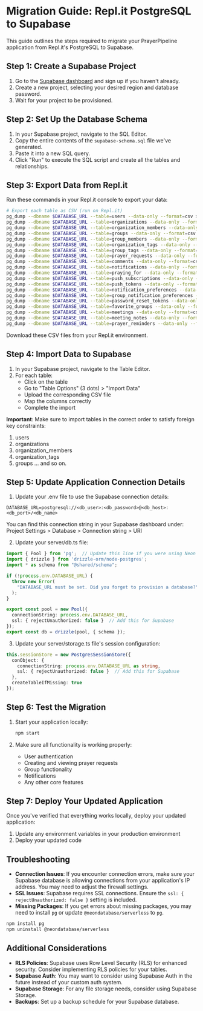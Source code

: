 # Migration Guide: Repl.it PostgreSQL to Supabase

This guide outlines the steps required to migrate your PrayerPipeline application from Repl.it's PostgreSQL to Supabase.

## Step 1: Create a Supabase Project

1. Go to the [Supabase dashboard](https://app.supabase.com/) and sign up if you haven't already.
2. Create a new project, selecting your desired region and database password.
3. Wait for your project to be provisioned.

## Step 2: Set Up the Database Schema

1. In your Supabase project, navigate to the SQL Editor.
2. Copy the entire contents of the `supabase-schema.sql` file we've generated.
3. Paste it into a new SQL query.
4. Click "Run" to execute the SQL script and create all the tables and relationships.

## Step 3: Export Data from Repl.it

Run these commands in your Repl.it console to export your data:

```bash
# Export each table as CSV (run on Repl.it)
pg_dump --dbname $DATABASE_URL --table=users --data-only --format=csv > users.csv
pg_dump --dbname $DATABASE_URL --table=organizations --data-only --format=csv > organizations.csv
pg_dump --dbname $DATABASE_URL --table=organization_members --data-only --format=csv > organization_members.csv
pg_dump --dbname $DATABASE_URL --table=groups --data-only --format=csv > groups.csv
pg_dump --dbname $DATABASE_URL --table=group_members --data-only --format=csv > group_members.csv
pg_dump --dbname $DATABASE_URL --table=organization_tags --data-only --format=csv > organization_tags.csv
pg_dump --dbname $DATABASE_URL --table=group_tags --data-only --format=csv > group_tags.csv
pg_dump --dbname $DATABASE_URL --table=prayer_requests --data-only --format=csv > prayer_requests.csv
pg_dump --dbname $DATABASE_URL --table=comments --data-only --format=csv > comments.csv
pg_dump --dbname $DATABASE_URL --table=notifications --data-only --format=csv > notifications.csv
pg_dump --dbname $DATABASE_URL --table=praying_for --data-only --format=csv > praying_for.csv
pg_dump --dbname $DATABASE_URL --table=push_subscriptions --data-only --format=csv > push_subscriptions.csv
pg_dump --dbname $DATABASE_URL --table=push_tokens --data-only --format=csv > push_tokens.csv
pg_dump --dbname $DATABASE_URL --table=notification_preferences --data-only --format=csv > notification_preferences.csv
pg_dump --dbname $DATABASE_URL --table=group_notification_preferences --data-only --format=csv > group_notification_preferences.csv
pg_dump --dbname $DATABASE_URL --table=password_reset_tokens --data-only --format=csv > password_reset_tokens.csv
pg_dump --dbname $DATABASE_URL --table=favorite_groups --data-only --format=csv > favorite_groups.csv
pg_dump --dbname $DATABASE_URL --table=meetings --data-only --format=csv > meetings.csv
pg_dump --dbname $DATABASE_URL --table=meeting_notes --data-only --format=csv > meeting_notes.csv
pg_dump --dbname $DATABASE_URL --table=prayer_reminders --data-only --format=csv > prayer_reminders.csv
```

Download these CSV files from your Repl.it environment.

## Step 4: Import Data to Supabase

1. In your Supabase project, navigate to the Table Editor.
2. For each table:
   - Click on the table
   - Go to "Table Options" (3 dots) > "Import Data"
   - Upload the corresponding CSV file
   - Map the columns correctly
   - Complete the import

**Important**: Make sure to import tables in the correct order to satisfy foreign key constraints:
1. users 
2. organizations
3. organization_members
4. organization_tags
5. groups
... and so on.

## Step 5: Update Application Connection Details

1. Update your .env file to use the Supabase connection details:

```
DATABASE_URL=postgresql://<db_user>:<db_password>@<db_host>:<db_port>/<db_name>
```

You can find this connection string in your Supabase dashboard under:
Project Settings > Database > Connection string > URI

2. Update your server/db.ts file:

```typescript
import { Pool } from 'pg';  // Update this line if you were using Neon
import { drizzle } from 'drizzle-orm/node-postgres';
import * as schema from "@shared/schema";

if (!process.env.DATABASE_URL) {
  throw new Error(
    "DATABASE_URL must be set. Did you forget to provision a database?",
  );
}

export const pool = new Pool({ 
  connectionString: process.env.DATABASE_URL,
  ssl: { rejectUnauthorized: false }  // Add this for Supabase
});
export const db = drizzle(pool, { schema });
```

3. Update your server/storage.ts file's session configuration:

```typescript
this.sessionStore = new PostgresSessionStore({
  conObject: {
    connectionString: process.env.DATABASE_URL as string,
    ssl: { rejectUnauthorized: false }  // Add this for Supabase
  },
  createTableIfMissing: true
});
```

## Step 6: Test the Migration

1. Start your application locally:
   ```bash
   npm start
   ```

2. Make sure all functionality is working properly:
   - User authentication
   - Creating and viewing prayer requests
   - Group functionality
   - Notifications
   - Any other core features

## Step 7: Deploy Your Updated Application

Once you've verified that everything works locally, deploy your updated application:

1. Update any environment variables in your production environment
2. Deploy your updated code

## Troubleshooting

- **Connection Issues**: If you encounter connection errors, make sure your Supabase database is allowing connections from your application's IP address. You may need to adjust the firewall settings.
- **SSL Issues**: Supabase requires SSL connections. Ensure the `ssl: { rejectUnauthorized: false }` setting is included.
- **Missing Packages**: If you get errors about missing packages, you may need to install `pg` or update `@neondatabase/serverless` to `pg`.

```bash
npm install pg
npm uninstall @neondatabase/serverless
```

## Additional Considerations

- **RLS Policies**: Supabase uses Row Level Security (RLS) for enhanced security. Consider implementing RLS policies for your tables.
- **Supabase Auth**: You may want to consider using Supabase Auth in the future instead of your custom auth system.
- **Supabase Storage**: For any file storage needs, consider using Supabase Storage.
- **Backups**: Set up a backup schedule for your Supabase database. 